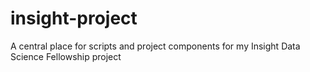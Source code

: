 # insight-project
A central place for scripts and project components for my Insight Data Science Fellowship project
